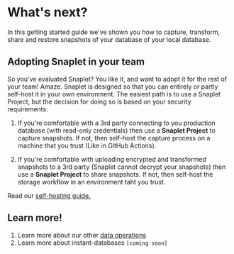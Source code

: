 # What's next?

In this getting started guide we've shown you how to capture, transform, share and restore snapshots of your database of your local database.

## Adopting Snaplet in your team

So you've evaluated Snaplet? You like it, and want to adopt it for the rest of your team! Amaze.
Snaplet is designed so that you can entirely or partly self-host it in your own environment.
The easiest path is to use a Snaplet Project, but the decision for doing so is based on your security requirements:

1. If you're comfortable with a 3rd party connecting to you production database (with read-only credentials) then use a **Snaplet Project** to capture snapshots.
If not, then self-host the capture process on a machine that you trust (Like in GitHub Actions).

2. If you're comfortable with uploading encrypted and transformed snapshots to a 3rd party (Snaplet cannot decrypt your snapshots) then use a **Snaplet Project** to share snapshots. If not, then self-host the storage workflow in an environment taht you trust.

Read our [self-hosting guide.](/guides/self-hosting/)

## Learn more!

1. Learn more about our other [data operations](/references/data-operations/)
2. Learn more about instant-databases `[coming soon]`
